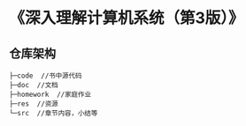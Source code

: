 <!--
 * @Author: neozhang
 * @Date: 2021-05-31 13:07:06
 * @LastEditTime: 2021-07-07 17:38:27
 * @LastEditors: your name
 * @Description: In User Settings Edit
 * @FilePath: \csapp\README.md
-->
# 《深入理解计算机系统（第3版）》  

## 仓库架构  

```
├─code  //书中源代码
├─doc  //文档
├─homework  //家庭作业
├─res  //资源
└─src  //章节内容，小结等
```